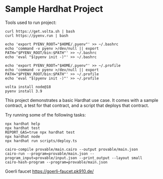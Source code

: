 # Sample Hardhat Project

Tools used to run project:
```shell
curl https://get.volta.sh | bash
curl https://pyenv.run | bash

echo 'export PYENV_ROOT="$HOME/.pyenv"' >> ~/.bashrc
echo 'command -v pyenv >/dev/null || export PATH="$PYENV_ROOT/bin:$PATH"' >> ~/.bashrc
echo 'eval "$(pyenv init -)"' >> ~/.bashrc

echo 'export PYENV_ROOT="$HOME/.pyenv"' >> ~/.profile
echo 'command -v pyenv >/dev/null || export PATH="$PYENV_ROOT/bin:$PATH"' >> ~/.profile
echo 'eval "$(pyenv init -)"' >> ~/.profile
```

```shell
volta install node@18
pyenv install 3.9
```

This project demonstrates a basic Hardhat use case. It comes with a sample contract, a test for that contract, and a script that deploys that contract.

Try running some of the following tasks:

```shell
npx hardhat help
npx hardhat test
REPORT_GAS=true npx hardhat test
npx hardhat node
npx hardhat run scripts/deploy.ts
```

```shell
cairo-compile provable/main.cairo --output provable/main.json
cairo-run --program=provable/main.json --program_input=provable/input.json --print_output --layout small
cairo-hash-program --program=provable/main.json
```

Goerli faucet https://goerli-faucet.pk910.de/
